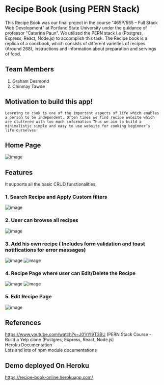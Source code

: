 # Recipe Book (using PERN Stack)

This Recipe Book was our final project in the course "465P/565 – Full Stack Web Development" at Portland State University under the guidance of professor "Caterina Paun". We utilized the PERN stack i.e (Postgres, Express, React, Node.js) to accomplish this task. The Recipe book is a replica of a cookbook, which consists of different varieties of recipes (Around 268), instructions and information about preparation and servings of food. 

## Team Members
  
  1. Graham Desmond
  2. Chinmay Tawde

## Motivation to build this app! 
`Learning to cook is one of the important aspects of life which enables a person to be independent.
Often times we find recipe website which are cluttered with too much information
Thus we aim to build a minimalistic simple and easy to use website for cooking beginner’s life ourselves!`

## Home Page

![image](https://user-images.githubusercontent.com/36131683/119293193-bfe1bd00-bc06-11eb-8ea4-fced7ca4fa42.png)

## Features
It supports all the basic CRUD functionalities, 

  ### 1. Search Recipe and Apply Custom filters
  ![image](https://user-images.githubusercontent.com/36131683/119291999-595b9f80-bc04-11eb-85d0-bd2e87d09094.png)
  
  ### 2. User can browse all recipes
  ![image](https://user-images.githubusercontent.com/36131683/119293024-6ed1c900-bc06-11eb-9438-5f4b2e1df08e.png)

  ### 3. Add his own recipe ( Includes form validation and toast notifications for error messages)
  ![image](https://user-images.githubusercontent.com/36131683/119292162-afc8de00-bc04-11eb-9251-b043def5338c.png)
  ![image](https://user-images.githubusercontent.com/36131683/119292491-5ca35b00-bc05-11eb-8956-d6a924b89eb8.png)

  
  ### 4. Recipe Page where user can Edit/Delete the Recipe
  ![image](https://user-images.githubusercontent.com/36131683/119292295-f61e3d00-bc04-11eb-872f-b2028a9cef2a.png)
  ![image](https://user-images.githubusercontent.com/36131683/119292334-08987680-bc05-11eb-8a75-caba3e92c11b.png)

  ### 5. Edit Recipe Page
  ![image](https://user-images.githubusercontent.com/36131683/119292425-3978ab80-bc05-11eb-8a7b-52ab3b8e132f.png)

## References 
  https://www.youtube.com/watch?v=J01rYl9T3BU (PERN Stack Course - Build a Yelp clone (Postgres, Express, React, Node.js)  
  Heroku Documentation  
  Lots and lots of npm module documentations  

## Demo deployed On Heroku 
https://recipe-book-online.herokuapp.com/




